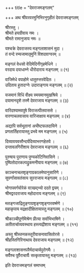 +++
title = "देवराजमङ्गलम्"

+++
अथ श्रीवरवरमुनिभिरनुगृहीतं देवराजमङ्गलम्

श्रीरस्तु ।  
श्रीमते हयग्रीवाय नमः ।  
श्रीमते रामानुजाय नमः ॥

यश्चक्रे देवराजस्य मङ्गलाशासनं मुदा ।  
तं वन्दे रम्यजामातृमुनिं विशदवाग्वरम् ॥

मङ्गलं वेधसो वेदिमेदिनीगृहमेधिने ।  
वरदाय दयाधाम्ने धीरोदाराय मङ्गलम् ॥ (१)

वाजिमेधे वपाहोमे धातुरुत्तरवेदितः ।  
उदिताय हुतादग्नेः उदाराङ्गाय मङ्गलम् ॥ (२)

यजमानं विधिं वीक्ष्य स्मयमानमुखश्रिये ।  
दयामानदृशे तस्मै देवराजाय मङ्गलम् ॥ (३)

वारिदश्यामवपुषे विराजत्पीतवाससे ।  
वारणाचलवासाय वारिजाक्षाय मङ्गलम् ॥ (४)

अद्यापि सर्वभूतानां अभीष्टफलदायिने ।  
प्रणतार्तिहरायास्तु प्रभवे मम मङ्गलम् ॥ (५)

दिव्यावयवसौन्दर्यदिव्याभरणहेतये ।  
दन्तावलगिरीशाय देवराजाय मङ्गलम् ॥ (६)

पुरुषाय पुराणाय पुण्यकोटिनिवासिने ।  
पुष्पितोदारकल्पद्रुकमनीयाय मङ्गलम् ॥ (७)

काञ्चनाचलशृङ्गाग्रकालमेघानुसारिणे ।  
सुपर्णांसावतंसाय सुरराजाय मङ्गलम् ॥ (८)

भोगापवर्गयोरेकं वाञ्छद्भ्यो ददते द्वयम् ।  
श्रीमद्वरदराजाय महोदाराय मङ्गलम् ॥ (९)

मतङ्गजाद्रितुङ्गाग्रशृङ्गशृङ्गारवर्ष्मणे ।  
महाकृपाय मद्रक्षादीक्षितायास्तु मङ्गलम् ॥ (१०)

श्रीकाञ्चीपूर्णमिश्रेण प्रीत्या सर्वाभिभाषिणे ।  
अतीतार्चाव्यवस्थाय हस्त्यद्रीशाय मङ्गलम् ॥ (११)

अस्तु श्रीस्तनकस्तूरीवासनावासितोरसे ।  
श्रीहस्तिगिरिनाथाय देवराजाय मङ्गलम् ॥ (१२)

मङ्गलाशासनपरैर्मदाचार्यपुरोगमैः ।  
सर्वैश्च पूर्वैराचार्यैः सत्कृतायास्तु मङ्गलम् ॥ (१३)

इति देवराजमङ्गलं समाप्तम्
